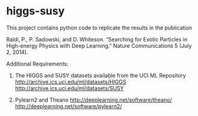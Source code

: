 higgs-susy
==========

This project contains python code to replicate the results in the publication 

Baldi, P., P. Sadowski, and D. Whiteson. “Searching for Exotic Particles in High-energy Physics with Deep Learning.” Nature Communications 5 (July 2, 2014).

Additional Requirements:

1) The HIGGS and SUSY datasets available from the UCI ML Repository
http://archive.ics.uci.edu/ml/datasets/HIGGS
http://archive.ics.uci.edu/ml/datasets/SUSY

2) Pylearn2 and Theano
http://deeplearning.net/software/theano/
http://deeplearning.net/software/pylearn2/
